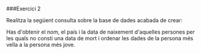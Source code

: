 ###Exercici 2

Realitza la següent consulta sobre la base de dades acabada de crear: 

Has d'obtenir el nom, el país i la data de naixement d'aquelles persones per les quals no consti una data de mort i ordenar les dades de la persona més vella a la persona més jove.
